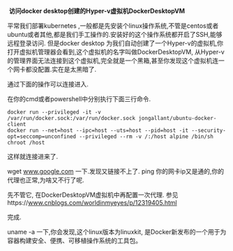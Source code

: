 ​                                     **访问docker desktop创建的Hyper-v虚拟机DockerDesktopVM**

平常我们部署kubernetes ,一般都是先安装个linux操作系统,不管是centos或者ubuntu或者其他,都是我们手工操作的.安装好的这个操作系统都开启了SSH,能够远程登录访问. 但是docker desktop 为我们自动创建了一个Hyper-v的虚拟机,你打开虚拟机管理器会看到,这个虚拟机的名字叫做DockerDesktopVM, 从Hyper-v的管理界面无法连接到这个虚拟机,完全就是一个黑箱,甚至你发现这个虚拟机连一个网卡都没配置.实在是太黑暗了.

通过下面的操作可以连接进入.

在你的cmd或者powershell中分别执行下面三行命令.

```
docker run --privileged -it -v /var/run/docker.sock:/var/run/docker.sock jongallant/ubuntu-docker-client 
docker run --net=host --ipc=host --uts=host --pid=host -it --security-opt=seccomp=unconfined --privileged --rm -v /:/host alpine /bin/sh
chroot /host
```

这样就连接进来了.

wget www.google.com 一下.发现又链接不上了. ping 你的网卡ip又是通的,你的代理也正常,为啥又不行了呢. 

先不管它, 在DockerDesktopVM虚拟机中再配置一次代理. 参见https://www.cnblogs.com/worldinmyeyes/p/12319405.html

完成.

uname -a 一下,你会发现,这个linux版本为linuxkit, 是Docker新发布的一个用于为容器构建安全、便携、可移植操作系统的工具包。